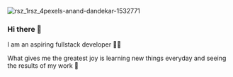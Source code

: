 
![rsz_1rsz_4pexels-anand-dandekar-1532771](https://user-images.githubusercontent.com/54028278/225720327-4ebeb7a1-ed24-4a43-9261-73e508f0c120.jpg)

### Hi there 👋

I am an aspiring fullstack developer 👩‍💻                                                      
<!-- -->
What gives me the greatest joy is learning new things everyday and seeing the results of my work 💙

<!--
**904756/904756** is a ✨ _special_ ✨ repository because its `README.md` (this file) appears on your GitHub profile.

-->
